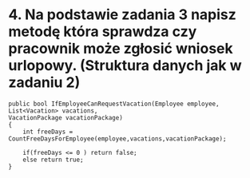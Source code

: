 # 4. Na podstawie zadania 3 napisz metodę która sprawdza czy pracownik może zgłosić wniosek urlopowy. (Struktura danych jak w zadaniu 2)

    public bool IfEmployeeCanRequestVacation(Employee employee, List<Vacation> vacations,
    VacationPackage vacationPackage)
    {
        int freeDays = CountFreeDaysForEmployee(employee,vacations,vacationPackage);

        if(freeDays <= 0 ) return false;
        else return true;
    }